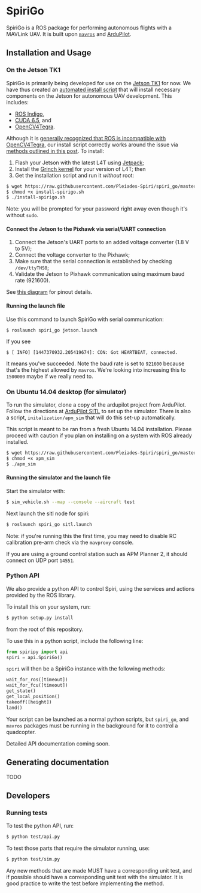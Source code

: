 # SpiriGo

SpiriGo is a ROS package for performing autonomous flights with a MAVLink UAV. It is built upon [`mavros`](http://wiki.ros.org/mavros) and [ArduPilot](https://github.com/diydrones/ardupilot).

## Installation and Usage

### On the Jetson TK1

SpiriGo is primarily being developed for use on the [Jetson TK1](http://www.nvidia.ca/object/jetson-tk1-embedded-dev-kit.html) for now. We have thus created an [automated install script](https://github.com/Pleiades-Spiri/spiri_go/blob/master/install-spirigo.sh) that will install necessary components on the Jetson for autonomous UAV development. This includes:

- [ROS Indigo](http://wiki.ros.org/indigo), 
- [CUDA 6.5](https://developer.nvidia.com/cuda-toolkit-65), and
- [OpenCV4Tegra](http://elinux.org/Jetson/Computer_Vision_Performance#Hardware_Acceleration_of_OpenCV).

Although it is [generally recognized that ROS is incompatible with OpenCV4Tegra](http://wiki.ros.org/NvidiaJetsonTK1), our install script correctly works around the issue via [methods outlined in this post](https://devtalk.nvidia.com/default/topic/835118/embedded-systems/incorrect-configuration-in-opencv4tegra-debian-packages-and-solution). To install:

1. Flash your Jetson with the latest L4T using [Jetpack](https://developer.nvidia.com/embedded/jetson-development-pack-archive);
2. Install the [Grinch kernel](https://devtalk.nvidia.com/default/topic/766303/embedded-systems/-customkernel-the-grinch-19-3-8-for-jetson-tk1-developed/) for your version of L4T; then
3. Get the installation script and run it *without* root:

```bash
$ wget https://raw.githubusercontent.com/Pleiades-Spiri/spiri_go/master/install-spirigo.sh
$ chmod +x install-spirigo.sh
$ ./install-spirigo.sh
```

Note: you will be prompted for your password right away even though it's without `sudo`. 

#### Connect the Jetson to the Pixhawk via serial/UART connection

1. Connect the Jetson's UART ports to an added voltage converter (1.8 V to 5V);
2. Connect the voltage converter to the Pixhawk;
3. Make sure that the serial connection is established by checking `/dev/ttyTHS0`;
4. Validate the Jetson to Pixhawk communication using maximum baud rate (921600).

See [this diagram](https://drive.google.com/open?id=0BxXn6LyBxnG6b01mc1N5X2diVlU) for pinout details.

#### Running the launch file

Use this command to launch SpiriGo with serial communication: 

```
$ roslaunch spiri_go jetson.launch
```

If you see 

```
$ [ INFO] [1447370932.205419674]: CON: Got HEARTBEAT, connected.
```

It means you've succeeded. Note the baud rate is set to `921600` because that's the highest allowed by `mavros`. We're looking into increasing this to `1500000` maybe if we really need to.

### On Ubuntu 14.04 desktop (for simulator)

To run the simulator, clone a copy of the ardupilot project from ArduPilot. Follow the directions at [ArduPilot SITL](http://dev.ardupilot.com/wiki/sitl-simulator-software-in-the-loop) to set up the simulator. There is also a script, `initalization/apm_sim` that will do this set-up automatically. 

This script is meant to be ran from a fresh Ubuntu 14.04 installation. Please proceed with caution if you plan on installing on a system with ROS already installed.

```bash
$ wget https://raw.githubusercontent.com/Pleiades-Spiri/spiri_go/master/initialize/apm_sim
$ chmod +x apm_sim
$ ./apm_sim
```

#### Running the simulator and the launch file

Start the simulator with:

```bash
$ sim_vehicle.sh --map --console --aircraft test
```

Next launch the sitl node for spiri:

```bash
$ roslaunch spiri_go sitl.launch
```

Note: if you're running this the first time, you may need to disable RC calibration pre-arm check via the `mavproxy` console.

If you are using a ground control station such as APM Planner 2, it should connect on UDP port `14551`.

### Python API

We also provide a python API to control Spiri, using the services and actions provided by the ROS library.

To install this on your system, run:

```bash
$ python setup.py install
```

from the root of this repository.

To use this in a python script, include the following line:

```python
from spiripy import api
spiri = api.SpiriGo()
```

`spiri` will then be a SpiriGo instance with the following methods:

```python
wait_for_ros([timeout])
wait_for_fcu([timeout])
get_state()
get_local_position()
takeoff([height])
land()
```

Your script can be launched as a normal python scripts, but `spiri_go`, and `mavros` packages must be running in the background for it to control a quadcopter.

Detailed API documentation coming soon.

## Generating documentation

TODO

## Developers

### Running tests

To test the python API, run:

```bash
$ python test/api.py
```

To test those parts that require the simulator running, use:

```bash
$ python test/sim.py
```

Any new methods that are made MUST have a corresponding unit test, and if possible should have a corresponding unit test with the simulator. It is good practice to write the test before implementing the method.
